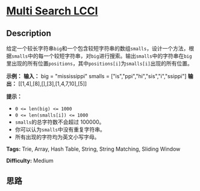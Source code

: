 # [Multi Search LCCI][title]

## Description

给定一个较长字符串`big`和一个包含较短字符串的数组`smalls`，设计一个方法，根据`smalls`中的每一个较短字符串，对`big`进行搜索。输出`smalls`中的字符串在`big`里出现的所有位置`positions`，其中`positions[i]`为`smalls[i]`出现的所有位置。

**示例：**
            **输入：**    big = "mississippi"    smalls = ["is","ppi","hi","sis","i","ssippi"]    **输出：** [[1,4],[8],[],[3],[1,4,7,10],[5]]    

**提示：**

  * `0 <= len(big) <= 1000`
  * `0 <= len(smalls[i]) <= 1000`
  * `smalls`的总字符数不会超过 100000。
  * 你可以认为`smalls`中没有重复字符串。
  * 所有出现的字符均为英文小写字母。


**Tags:** Trie, Array, Hash Table, String, String Matching, Sliding Window

**Difficulty:** Medium

## 思路

[title]: https://leetcode-cn.com/problems/multi-search-lcci
